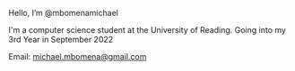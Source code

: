 Hello, I’m @mbomenamichael

I'm a computer science student at the University of Reading. Going into my 3rd Year in September 2022

Email: michael.mbomena@gmail.com
